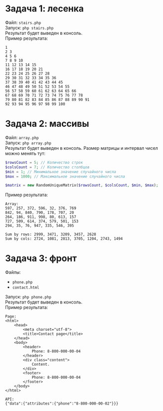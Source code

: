# Задача 1: лесенка
Файл: ```stairs.php```  
Запуск: ```php stairs.php```   
Результат будет выведен в консоль.  
Пример результата:
```
1
2 3
4 5 6
7 8 9 10
11 12 13 14 15
16 17 18 19 20 21
22 23 24 25 26 27 28
29 30 31 32 33 34 35 36
37 38 39 40 41 42 43 44 45
46 47 48 49 50 51 52 53 54 55
56 57 58 59 60 61 62 63 64 65 66
67 68 69 70 71 72 73 74 75 76 77 78
79 80 81 82 83 84 85 86 87 88 89 90 91
92 93 94 95 96 97 98 99 100
```

# Задача 2: массивы
Файл: ```array.php```   
Запуск: ```php array.php```  
Результат будет выведен в консоль. Размер матрицы и интервал чисел можно менять тут:
```php
$rowsCount = 5; // Количество строк
$colsCount = 7; // Количество столбцов
$min = 1; // Минимальное значение случайного числа
$max = 1000; // Максимальное значение случайного числа

$matrix = new RandomUniqueMatrix($rowsCount, $colsCount, $min, $max);
```
  
Пример результата:
```
Array:
597, 257, 372, 596, 32, 376, 769 
842, 94, 840, 790, 178, 707, 20  
264, 186, 911, 998, 80, 613, 157 
727, 509, 614, 374, 579, 501, 153
294, 35, 76, 947, 335, 546, 395  

Sum by rows: 2999, 3471, 3209, 3457, 2628
Sum by cols: 2724, 1081, 2813, 3705, 1204, 2743, 1494
```

# Задача 3: фронт
Файлы:  
* ```phone.php```
* ```contact.html```

Запуск: ```php phone.php```   
Результат будет выведен в консоль.  
Пример результата:
```
Page:
<html>
    <head>
        <meta charset="utf-8">
        <title>Contact page</title>
    </head>
    <body>
        <header>
            Phone: 8-800-000-00-04
        </header>
        <div class="content">
            Content.
        </div>
        <footer>
            Phone: 8-800-000-00-04
        </footer>
    </body>
</html>

API:
{"data":{"attributes":{"phone":"8-800-000-00-02"}}}
```